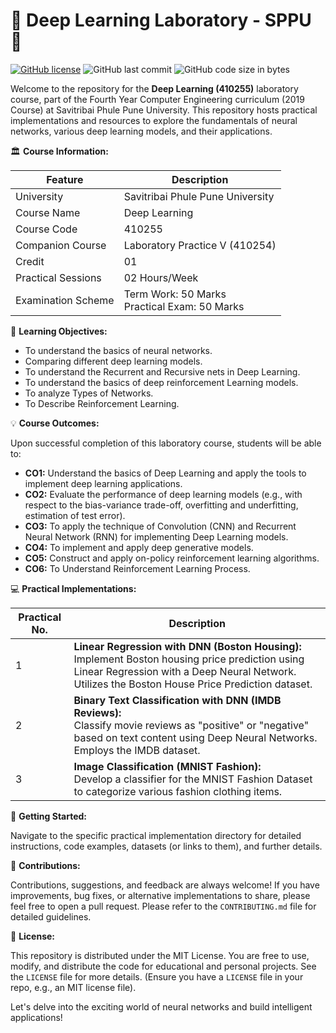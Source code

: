 # 🧠 Deep Learning Laboratory - SPPU 🧠

[![GitHub license](https://img.shields.io/github/license/kunalPisolkar24/DL_Lab)](https://github.com/kunalPisolkar24/DL_Lab/blob/main/LICENSE)
![GitHub last commit](https://img.shields.io/github/last-commit/kunalPisolkar24/DL_Lab)
![GitHub code size in bytes](https://img.shields.io/github/languages/code-size/kunalPisolkar24/DL_Lab)

Welcome to the repository for the **Deep Learning (410255)** laboratory course, part of the Fourth Year Computer Engineering curriculum (2019 Course) at Savitribai Phule Pune University. This repository hosts practical implementations and resources to explore the fundamentals of neural networks, various deep learning models, and their applications.

🏛️ **Course Information:**

| Feature | Description |
|---|---|
| University | Savitribai Phule Pune University |
| Course Name | Deep Learning |
| Course Code | 410255 |
| Companion Course | Laboratory Practice V (410254) |
| Credit | 01 |
| Practical Sessions | 02 Hours/Week |
| Examination Scheme | Term Work: 50 Marks <br> Practical Exam: 50 Marks |

🎯 **Learning Objectives:**

*   To understand the basics of neural networks.
*   Comparing different deep learning models.
*   To understand the Recurrent and Recursive nets in Deep Learning.
*   To understand the basics of deep reinforcement Learning models.
*   To analyze Types of Networks.
*   To Describe Reinforcement Learning.

💡 **Course Outcomes:**

Upon successful completion of this laboratory course, students will be able to:

*   **CO1:** Understand the basics of Deep Learning and apply the tools to implement deep learning applications.
*   **CO2:** Evaluate the performance of deep learning models (e.g., with respect to the bias-variance trade-off, overfitting and underfitting, estimation of test error).
*   **CO3:** To apply the technique of Convolution (CNN) and Recurrent Neural Network (RNN) for implementing Deep Learning models.
*   **CO4:** To implement and apply deep generative models.
*   **CO5:** Construct and apply on-policy reinforcement learning algorithms.
*   **CO6:** To Understand Reinforcement Learning Process.

💻 **Practical Implementations:**

| Practical No. | Description |
|---|---|
| 1 | **Linear Regression with DNN (Boston Housing):** <br> Implement Boston housing price prediction using Linear Regression with a Deep Neural Network. Utilizes the Boston House Price Prediction dataset. |
| 2 | **Binary Text Classification with DNN (IMDB Reviews):** <br> Classify movie reviews as "positive" or "negative" based on text content using Deep Neural Networks. Employs the IMDB dataset. |
| 3 | **Image Classification (MNIST Fashion):** <br> Develop a classifier for the MNIST Fashion Dataset to categorize various fashion clothing items. |

🚀 **Getting Started:**

Navigate to the specific practical implementation directory for detailed instructions, code examples, datasets (or links to them), and further details.

🙌 **Contributions:**

Contributions, suggestions, and feedback are always welcome! If you have improvements, bug fixes, or alternative implementations to share, please feel free to open a pull request. Please refer to the `CONTRIBUTING.md` file for detailed guidelines.

📄 **License:**

This repository is distributed under the MIT License. You are free to use, modify, and distribute the code for educational and personal projects. See the `LICENSE` file for more details. (Ensure you have a `LICENSE` file in your repo, e.g., an MIT license file).

Let's delve into the exciting world of neural networks and build intelligent applications!